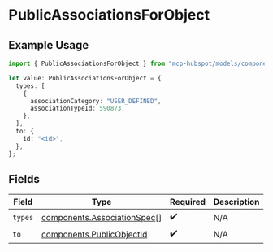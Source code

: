 # PublicAssociationsForObject

## Example Usage

```typescript
import { PublicAssociationsForObject } from "mcp-hubspot/models/components";

let value: PublicAssociationsForObject = {
  types: [
    {
      associationCategory: "USER_DEFINED",
      associationTypeId: 590873,
    },
  ],
  to: {
    id: "<id>",
  },
};
```

## Fields

| Field                                                                      | Type                                                                       | Required                                                                   | Description                                                                |
| -------------------------------------------------------------------------- | -------------------------------------------------------------------------- | -------------------------------------------------------------------------- | -------------------------------------------------------------------------- |
| `types`                                                                    | [components.AssociationSpec](../../models/components/associationspec.md)[] | :heavy_check_mark:                                                         | N/A                                                                        |
| `to`                                                                       | [components.PublicObjectId](../../models/components/publicobjectid.md)     | :heavy_check_mark:                                                         | N/A                                                                        |